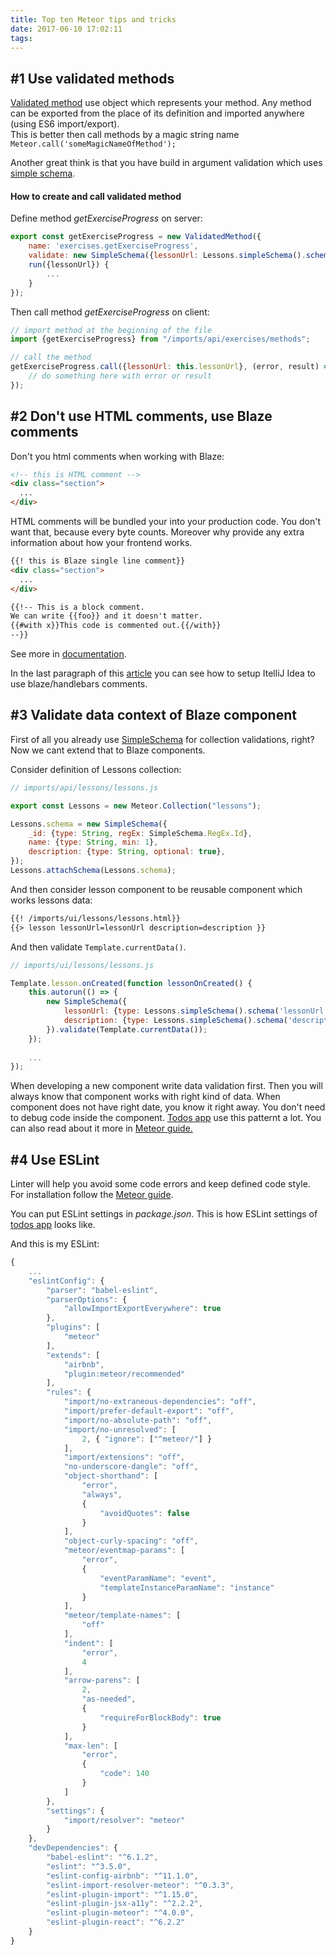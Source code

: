 ```yaml
---
title: Top ten Meteor tips and tricks
date: 2017-06-10 17:02:11
tags:
---
```


## #1 Use validated methods
[Validated method](https://github.com/meteor/validated-method) use object which represents your method.
Any method can be exported from the place of its definition and imported anywhere (using ES6 import/export).   
This is better then call methods by a magic string name `Meteor.call('someMagicNameOfMethod');`

Another great think is that you have build in argument validation which uses [simple schema](https://github.com/aldeed/meteor-simple-schema).
 
#### How to create and call validated method

Define method *getExerciseProgress* on server:
```javascript
export const getExerciseProgress = new ValidatedMethod({
    name: 'exercises.getExerciseProgress',
    validate: new SimpleSchema({lessonUrl: Lessons.simpleSchema().schema('lessonUrl')}).validator(),
    run({lessonUrl}) {
        ...
    }
});
```

Then call method *getExerciseProgress* on client:

```javascript
// import method at the beginning of the file
import {getExerciseProgress} from "/imports/api/exercises/methods";

// call the method
getExerciseProgress.call({lessonUrl: this.lessonUrl}, (error, result) => {
    // do something here with error or result     
});
```


## #2 Don't use HTML comments, use Blaze comments

Don't you html comments when working with Blaze:
```html
<!-- this is HTML comment --> 
<div class="section">
  ...
</div>
```

HTML comments will be bundled your into your production code. You don't want that, because every byte counts.
Moreover why provide any extra information about how your frontend works.
   
```html
{{! this is Blaze single line comment}} 
<div class="section">
  ...
</div>

{{!-- This is a block comment.
We can write {{foo}} and it doesn't matter.
{{#with x}}This code is commented out.{{/with}}
--}}
```

See more in [documentation](http://blazejs.org/api/spacebars.html#Comment-Tags).

In the last paragraph of this [article](https://www.jetbrains.com/help/idea/2017.1/using-handlebars-and-mustache-templates.html) you can see how to setup ItelliJ Idea to use blaze/handlebars comments.


## #3 Validate data context of Blaze component
First of all you already use [SimpleSchema](https://github.com/aldeed/meteor-simple-schema) for collection validations, right?
Now we cant extend that to Blaze components.

Consider definition of Lessons collection:
```javascript
// imports/api/lessons/lessons.js

export const Lessons = new Meteor.Collection("lessons");

Lessons.schema = new SimpleSchema({
    _id: {type: String, regEx: SimpleSchema.RegEx.Id},
    name: {type: String, min: 1},    
    description: {type: String, optional: true},    
});
Lessons.attachSchema(Lessons.schema);
```

And then consider lesson component to be reusable component which works lessons data:

```html
{{! /imports/ui/lessons/lessons.html}}
{{> lesson lessonUrl=lessonUrl description=description }}
```

And then validate `Template.currentData()`.

```javascript
// imports/ui/lessons/lessons.js

Template.lesson.onCreated(function lessonOnCreated() {
    this.autorun(() => {
        new SimpleSchema({
            lessonUrl: {type: Lessons.simpleSchema().schema('lessonUrl')},
            description: {type: Lessons.simpleSchema().schema('description')},
        }).validate(Template.currentData());
    });
    
    ...
});
```

When developing a new component write data validation first. Then you will always know that component works with right kind of data.
When component does not have right date, you know it right away. You don't need to debug code inside the component.
[Todos app](https://github.com/meteor/todos/blob/master/imports/ui/components/lists-show.js#L31) use this patternt a lot.
You can also read about it more in [Meteor guide.](http://blazejs.org/guide/reusable-components.html#Validate-data-context)
 
## #4 Use ESLint
Linter will help you avoid some code errors and keep defined code style.
For installation follow the [Meteor guide](https://guide.meteor.com/code-style.html#eslint-installing).

You can put ESLint settings in *package.json*. This is how ESLint settings of [todos app](https://github.com/meteor/todos/blob/mastr/package.json) looks like.
 
And this is my ESLint:

```javascript
{
    ...    
    "eslintConfig": {
        "parser": "babel-eslint",
        "parserOptions": {
            "allowImportExportEverywhere": true
        },
        "plugins": [
            "meteor"
        ],
        "extends": [
            "airbnb",
            "plugin:meteor/recommended"
        ],
        "rules": {
            "import/no-extraneous-dependencies": "off",
            "import/prefer-default-export": "off",
            "import/no-absolute-path": "off",
            "import/no-unresolved": [
                2, { "ignore": ["^meteor/"] }
            ],
            "import/extensions": "off",
            "no-underscore-dangle": "off",
            "object-shorthand": [
                "error",
                "always",
                {
                    "avoidQuotes": false
                }
            ],
            "object-curly-spacing": "off",
            "meteor/eventmap-params": [
                "error",
                {
                    "eventParamName": "event",
                    "templateInstanceParamName": "instance"
                }
            ],
            "meteor/template-names": [
                "off"
            ],
            "indent": [
                "error",
                4
            ],
            "arrow-parens": [
                2,
                "as-needed",
                {
                    "requireForBlockBody": true
                }
            ],
            "max-len": [
                "error",
                {
                    "code": 140
                }
            ]
        },
        "settings": {
            "import/resolver": "meteor"
        }
    },
    "devDependencies": {
        "babel-eslint": "^6.1.2",
        "eslint": "^3.5.0",
        "eslint-config-airbnb": "^11.1.0",
        "eslint-import-resolver-meteor": "^0.3.3",
        "eslint-plugin-import": "^1.15.0",
        "eslint-plugin-jsx-a11y": "^2.2.2",
        "eslint-plugin-meteor": "^4.0.0",
        "eslint-plugin-react": "^6.2.2"
    }
}
```
